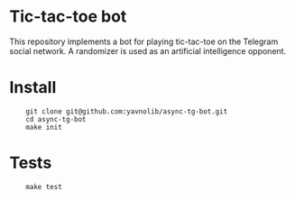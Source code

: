 # Tic-tac-toe bot
This repository implements a bot for playing tic-tac-toe on the Telegram social network. A randomizer is used as an artificial intelligence opponent.

# Install
```
    git clone git@github.com:yavnolib/async-tg-bot.git
    cd async-tg-bot
    make init
```

# Tests
```
    make test
```